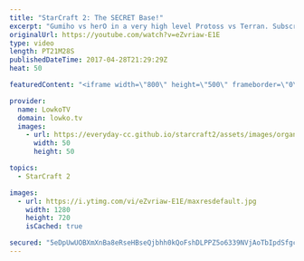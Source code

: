 ```yaml
---
title: "StarCraft 2: The SECRET Base!"
excerpt: "Gumiho vs herO in a very high level Protoss vs Terran. Subscribe for more videos: http://lowko.tv/youtube The Adept Nerf: https://goo.gl/Xi5qiI  The Protoss vs Terran match up has been going through a lot of changes. Because of the recent change to the Adept, Protoss players are trying to figure out"
originalUrl: https://youtube.com/watch?v=eZvriaw-E1E
type: video
length: PT21M28S
publishedDateTime: 2017-04-28T21:29:29Z
heat: 50

featuredContent: "<iframe width=\"800\" height=\"500\" frameborder=\"0\" src=\"https://www.youtube.com/embed/eZvriaw-E1E\" allow=\"accelerometer; autoplay; encrypted-media; gyroscope; picture-in-picture\" allowfullscreen></iframe>"

provider:
  name: LowkoTV
  domain: lowko.tv
  images:
    - url: https://everyday-cc.github.io/starcraft2/assets/images/organizations/lowko.tv-50x50.jpg
      width: 50
      height: 50

topics:
  - StarCraft 2

images:
  - url: https://i.ytimg.com/vi/eZvriaw-E1E/maxresdefault.jpg
    width: 1280
    height: 720
    isCached: true

secured: "5eDpUwUOBXmXnBa8eRseHBseQjbhh0kQoFshDLPPZ5o6339NVjAoTbIpdSfgcZaZCz+GdPm3u7mZVqs++et06Dkw9917MQNfoOkZfSluk1DuLrcgIco75FiA9EBSMZCdgbq7kZ3R/vRMcn6srWi1jXc9dzTtIkN+0FjRZblRHywrbkuRJxR9qVNdpdSkeyLDJ3Bsz0b4jvVpPisP0s3t10KvR2btAaBjah25wXz6YCHyAq+2y8ln2Bne8F77X4yDKmPHHbnkUv58hEGlyc1K2e+5iLrDZYBj/51oyd3VGrxXAiM4N4qkA3+Rn8W/IOSRTEldnihwJKn6eHg2NTNpesbKPC6RMnsEp+558u+ztf9B+EnCj2EYuphHGL8gIwU2ICVl6hTzZQ0xOeAdoDKU34Azrs5EefzK76oCwfbKsdzoepAsd3OL03wHtaJFtT1b;B5OIacqYN3QqB/Pz2pQ1mQ=="
---
```


